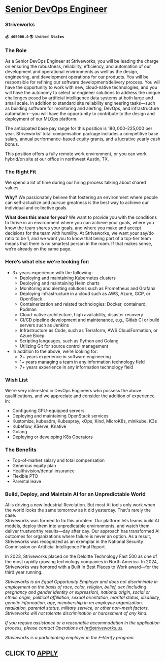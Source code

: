 # [Senior DevOps Engineer](https://www.remotewlb.com/apply/senior-devops-engineer-59832)  
### Striveworks  
#### `💰 405000.0` `🌎 United States`  

### **The Role**

As a Senior DevOps Engineer at Striveworks, you will be leading the charge on ensuring the robustness, reliability, efficiency, and automation of our development and operational environments as well as the design, engineering, and development operations for our products. You will be responsible for refining our software development/delivery process. You will have the opportunity to work with new, cloud-native technologies, and you will have the autonomy to select or engineer solutions to address the unique challenges posed by artificial intelligence data systems at both large and small scale. In addition to standard site reliability engineering tasks—such as building software for monitoring and alerting, DevOps, and infrastructure automation—you will have the opportunity to contribute to the design and deployment of our MLOps platform.

The anticipated base pay range for this position is $180,000–$225,000 per year. Striveworks’ total compensation package includes a competitive base salary, annual performance-based equity grants, and a lucrative yearly cash bonus.

This position offers a fully remote work environment, or you can work hybrid/on site at our office in northwest Austin, TX.

### **The Right Fit**

We spend a lot of time during our hiring process talking about shared values.

**Why?** We passionately believe that fostering an environment where people can self-actualize and pursue greatness is the best way to achieve our individual and collective goals.

**What does this mean for you?** We want to provide you with the conditions to thrive in an environment where you can achieve your goals, where you know the team shares your goals, and where you make and accept decisions for the team with humility. At Striveworks, we want your say/do ratio to be 1, and we want you to know that being part of a top-tier team means that there is no smartest person in the room. If that makes sense, we’re already on the same page.

### Here’s what else we’re looking for:

  * 3+ years experience with the following: 
    * Deploying and maintaining Kubernetes clusters 
    * Deploying and maintaining Helm charts 
    * Monitoring and alerting solutions such as Prometheus and Grafana 
    * Deploying infrastructure in a cloud such as AWS, Azure, GCP, or OpenStack
    * Containerization and related technologies: Docker, containerd, Podman
    * Cloud-native architecture, high availability, disaster recovery 
    * CI/CD pipeline development and maintenance, e.g., Gitlab CI or build servers such as Jenkins 
    * Infrastructure as Code, such as Terraform, AWS CloudFormation, or Azure Bicep
    * Scripting languages, such as Python and Golang 
    * Utilizing Git for source control management 
  * In addition to the above, we’re looking for:
    * 3+ years experience in software engineering 
    * 1+ years managing a team in any information technology field 
    * 7+ years experience in any information technology field 

### **Wish List**

We’re very interested in DevOps Engineers who possess the above qualifications, and we appreciate and consider the addition of experience in:

  * Configuring GPU-equipped servers 
  * Deploying and maintaining OpenStack services 
  * Kustomize, kubeadm, Kubespray, kOps, Kind, MicroK8s, minikube, K3s 
  * Kubeflow, KServe, Knative
  * Golang 
  * Deploying or developing K8s Operators

### **The Benefits**

  * Top-of-market salary and total compensation
  * Generous equity plan
  * Health/vision/dental insurance
  * Flexible PTO
  * Parental leave

### **Build, Deploy, and Maintain AI for an Unpredictable World**

AI is driving a new Industrial Revolution. But most AI tools only work when the world looks the same tomorrow as it did yesterday. That's rarely the case.  
Striveworks was formed to fix this problem. Our platform lets teams build AI models, deploy them into unpredictable environments, and watch them deliver trustworthy results—day after day. Our approach has transformed AI outcomes for organizations where failure is never an option. As a result, Striveworks was recognized as an exemplar in the National Security Commission on Artificial Intelligence Final Report.

In 2023, Striveworks placed on the Deloitte Technology Fast 500 as one of the most rapidly growing technology companies in North America. In 2024, Striveworks was honored with a Built In Best Places to Work award—for the third year running.

 _Striveworks is an Equal Opportunity Employer and does not discriminate in employment on the basis of race, color, religion, belief, sex (including pregnancy and gender identity or expression), national origin, social or ethnic origin, political affiliation, sexual orientation, marital status, disability, genetic information, age, membership in an employee organization, retaliation, parental status, military service, or other non-merit factors. Striveworks will not tolerate discrimination or harassment of any kind._

 _If you require assistance or a reasonable accommodation in the application process, please contact Operations at hr@striveworks.us._

 _Striveworks is a participating employer in the E-Verify program._

  
## CLICK TO [APPLY](https://www.remotewlb.com/apply/senior-devops-engineer-59832)

